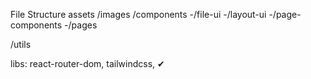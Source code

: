 File Structure
assets /images
/components
-/file-ui
-/layout-ui
-/page-components
-/pages

/utils

libs: react-router-dom, tailwindcss, ✔
